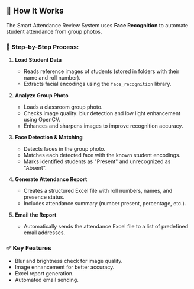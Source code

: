 ## 🚀 How It Works

The Smart Attendance Review System uses **Face Recognition** to automate student attendance from group photos.

### 🧠 Step-by-Step Process:

1. **Load Student Data**
   - Reads reference images of students (stored in folders with their name and roll number).
   - Extracts facial encodings using the `face_recognition` library.

2. **Analyze Group Photo**
   - Loads a classroom group photo.
   - Checks image quality: blur detection and low light enhancement using OpenCV.
   - Enhances and sharpens images to improve recognition accuracy.

3. **Face Detection & Matching**
   - Detects faces in the group photo.
   - Matches each detected face with the known student encodings.
   - Marks identified students as "Present" and unrecognized as "Absent".

4. **Generate Attendance Report**
   - Creates a structured Excel file with roll numbers, names, and presence status.
   - Includes attendance summary (number present, percentage, etc.).

5. **Email the Report**
   - Automatically sends the attendance Excel file to a list of predefined email addresses.

### ✅ Key Features
- Blur and brightness check for image quality.
- Image enhancement for better accuracy.
- Excel report generation.
- Automated email sending.
